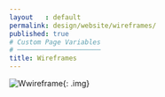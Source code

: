 ```yaml
---
layout   : default
permalink: design/website/wireframes/
published: true
# Custom Page Variables
# ─────────────────────
title: Wireframes
---
```


![Wwireframe](../../../img/wireframeweb.png){: .img}